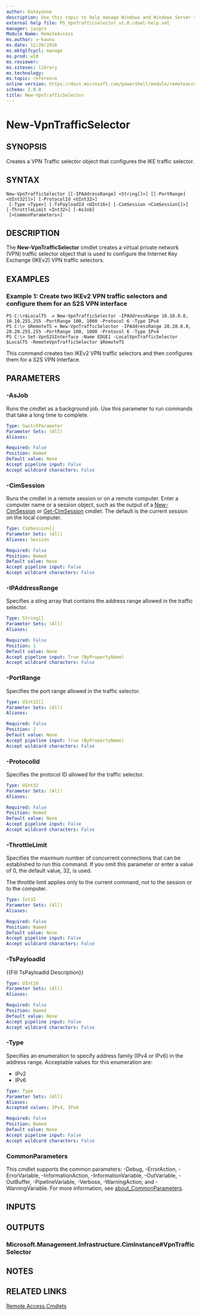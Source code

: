 ```yaml
---
author: Kateyanne
description: Use this topic to help manage Windows and Windows Server technologies with Windows PowerShell.
external help file: PS_VpnTrafficselector_v1.0.cdxml-help.xml
manager: jasgro
Module Name: RemoteAccess
ms.author: v-kaunu
ms.date: 12/20/2016
ms.mktglfcycl: manage
ms.prod: w10
ms.reviewer: 
ms.sitesec: library
ms.technology: 
ms.topic: reference
online version: https://docs.microsoft.com/powershell/module/remoteaccess/new-vpntrafficselector?view=windowsserver2016-ps&wt.mc_id=ps-gethelp
schema: 2.0.0
title: New-VpnTrafficSelector
---
```


# New-VpnTrafficSelector

## SYNOPSIS
Creates a VPN Traffic selector object that configures the IKE traffic selector.

## SYNTAX

```
New-VpnTrafficSelector [[-IPAddressRange] <String[]>] [[-PortRange] <UInt32[]>] [-ProtocolId <UInt32>]
 [-Type <Type>] [-TsPayloadId <UInt16>] [-CimSession <CimSession[]>] [-ThrottleLimit <Int32>] [-AsJob]
 [<CommonParameters>]
```

## DESCRIPTION
The **New-VpnTrafficSelector** cmdlet creates a virtual private network (VPN) traffic selector object that is used to configure the Internet Key Exchange (IKEv2) VPN traffic selectors.

## EXAMPLES

### Example 1: Create two IKEv2 VPN traffic selectors and configure them for an S2S VPN interface
```
PS C:\>$LocalTS  = New-VpnTrafficSelector -IPAddressRange 10.10.0.0, 10.10.255.255 -PortRange 100, 1000 -Protocol 6 -Type IPv4
PS C:\> $RemoteTS = New-VpnTrafficSelector -IPAddressRange 20.20.0.0, 20.20.255.255 -PortRange 100, 1000 -Protocol 6 -Type IPv4
PS C:\> Set-VpnS2SInterface -Name EDGE1 -LocalVpnTrafficSelector $LocalTS -RemoteVpnTrafficSelector $RemoteTS
```

This command creates two IKEv2 VPN traffic selectors and then configures them for a S2S VPN Interface.

## PARAMETERS

### -AsJob
Runs the cmdlet as a background job. Use this parameter to run commands that take a long time to complete.

```yaml
Type: SwitchParameter
Parameter Sets: (All)
Aliases: 

Required: False
Position: Named
Default value: None
Accept pipeline input: False
Accept wildcard characters: False
```

### -CimSession
Runs the cmdlet in a remote session or on a remote computer.
Enter a computer name or a session object, such as the output of a [New-CimSession](https://go.microsoft.com/fwlink/p/?LinkId=227967) or [Get-CimSession](https://go.microsoft.com/fwlink/p/?LinkId=227966) cmdlet.
The default is the current session on the local computer.

```yaml
Type: CimSession[]
Parameter Sets: (All)
Aliases: Session

Required: False
Position: Named
Default value: None
Accept pipeline input: False
Accept wildcard characters: False
```

### -IPAddressRange
Specifies a sting array that contains the address range allowed in the traffic selector.

```yaml
Type: String[]
Parameter Sets: (All)
Aliases: 

Required: False
Position: 1
Default value: None
Accept pipeline input: True (ByPropertyName)
Accept wildcard characters: False
```

### -PortRange
Specifies the port range allowed in the traffic selector.

```yaml
Type: UInt32[]
Parameter Sets: (All)
Aliases: 

Required: False
Position: 2
Default value: None
Accept pipeline input: True (ByPropertyName)
Accept wildcard characters: False
```

### -ProtocolId
Specifies the protocol ID allowed for the traffic selector.

```yaml
Type: UInt32
Parameter Sets: (All)
Aliases: 

Required: False
Position: Named
Default value: None
Accept pipeline input: False
Accept wildcard characters: False
```

### -ThrottleLimit
Specifies the maximum number of concurrent connections that can be established to run this command.
If you omit this parameter or enter a value of 0, the default value, 32, is used.

The throttle limit applies only to the current command, not to the session or to the computer.

```yaml
Type: Int32
Parameter Sets: (All)
Aliases: 

Required: False
Position: Named
Default value: None
Accept pipeline input: False
Accept wildcard characters: False
```

### -TsPayloadId
{{Fill TsPayloadId Description}}

```yaml
Type: UInt16
Parameter Sets: (All)
Aliases: 

Required: False
Position: Named
Default value: None
Accept pipeline input: False
Accept wildcard characters: False
```

### -Type
Specifies an enumeration to specify address family (IPv4 or IPv6) in the address range.
Acceptable values for this enumeration are: 

- IPv2
- IPv6

```yaml
Type: Type
Parameter Sets: (All)
Aliases: 
Accepted values: IPv4, IPv6

Required: False
Position: Named
Default value: None
Accept pipeline input: False
Accept wildcard characters: False
```

### CommonParameters
This cmdlet supports the common parameters: -Debug, -ErrorAction, -ErrorVariable, -InformationAction, -InformationVariable, -OutVariable, -OutBuffer, -PipelineVariable, -Verbose, -WarningAction, and -WarningVariable. For more information, see [about_CommonParameters](https://go.microsoft.com/fwlink/?LinkID=113216).

## INPUTS

## OUTPUTS

### Microsoft.Management.Infrastructure.CimInstance#VpnTrafficSelector

## NOTES

## RELATED LINKS

[Remote Access Cmdlets](./remoteaccess.md)

